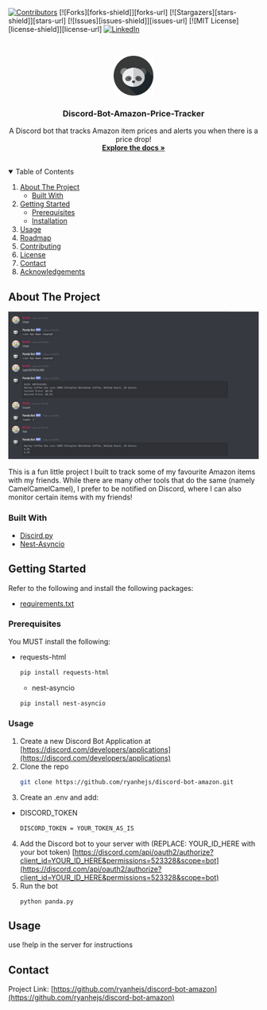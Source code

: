 <!--
*** Thanks for checking out the Best-README-Template. If you have a suggestion
*** that would make this better, please fork the repo and create a pull request
*** or simply open an issue with the tag "enhancement".
*** Thanks again! Now go create something AMAZING! :D
-->



<!-- PROJECT SHIELDS -->
<!--
*** I'm using markdown "reference style" links for readability.
*** Reference links are enclosed in brackets [ ] instead of parentheses ( ).
*** See the bottom of this document for the declaration of the reference variables
*** for contributors-url, forks-url, etc. This is an optional, concise syntax you may use.
*** https://www.markdownguide.org/basic-syntax/#reference-style-links
-->
[![Contributors][contributors-shield]][contributors-url]
[![Forks][forks-shield]][forks-url]
[![Stargazers][stars-shield]][stars-url]
[![Issues][issues-shield]][issues-url]
[![MIT License][license-shield]][license-url]
[![LinkedIn][linkedin-shield]][linkedin-url]



<!-- PROJECT LOGO -->
<br />
<p align="center">
  <a href="https://github.com/othneildrew/Best-README-Template">
    <img src="images/logo.png" alt="Logo" width="80" height="80">
  </a>

  <h3 align="center">Discord-Bot-Amazon-Price-Tracker</h3>

  <p align="center">
    A Discord bot that tracks Amazon item prices and alerts you when there is a price drop!
    <br />
    <a href="https://github.com/ryanhejs/discord-bot-amazon/blob/main/README.md"><strong>Explore the docs »</strong></a>
    <br />
    <br />
  </p>
</p>



<!-- TABLE OF CONTENTS -->
<details open="open">
  <summary>Table of Contents</summary>
  <ol>
    <li>
      <a href="#about-the-project">About The Project</a>
      <ul>
        <li><a href="#built-with">Built With</a></li>
      </ul>
    </li>
    <li>
      <a href="#getting-started">Getting Started</a>
      <ul>
        <li><a href="#prerequisites">Prerequisites</a></li>
        <li><a href="#installation">Installation</a></li>
      </ul>
    </li>
    <li><a href="#usage">Usage</a></li>
    <li><a href="#roadmap">Roadmap</a></li>
    <li><a href="#contributing">Contributing</a></li>
    <li><a href="#license">License</a></li>
    <li><a href="#contact">Contact</a></li>
    <li><a href="#acknowledgements">Acknowledgements</a></li>
  </ol>
</details>



<!-- ABOUT THE PROJECT -->
## About The Project


[![Product Name Screen Shot][product-screenshot]](https://github.com/ryanhejs/discord-bot-amazon)

This is a fun little project I built to track some of my favourite Amazon items with my friends. While there are many other tools that do the same (namely CamelCamelCamel), I prefer to be notified on Discord, where I can also monitor certain items with my friends!


### Built With

* [Discird.py](https://pypi.org/project/discord.py/)
* [Nest-Asyncio](https://pypi.org/project/nest-asyncio/)


<!-- GETTING STARTED -->
## Getting Started

Refer to the following and install the following packages:
* [requirements.txt](https://github.com/ryanhejs/discord-bot-amazon/blob/main/requirements.txt)


### Prerequisites

You MUST install the following:
* requests-html
  ```sh
  pip install requests-html
  ```
  * nest-asyncio
  ```sh
  pip install nest-asyncio
  ```


### Usage

1. Create a new Discord Bot Application at [https://discord.com/developers/applications](https://discord.com/developers/applications)
2. Clone the repo
   ```sh
   git clone https://github.com/ryanhejs/discord-bot-amazon.git
   ```
3. Create an .env and add:
  * DISCORD_TOKEN
    ```sh
    DISCORD_TOKEN = YOUR_TOKEN_AS_IS
    ```
4. Add the Discord bot to your server with (REPLACE: YOUR_ID_HERE with your bot token) [https://discord.com/api/oauth2/authorize?client_id=YOUR_ID_HERE&permissions=523328&scope=bot](https://discord.com/api/oauth2/authorize?client_id=YOUR_ID_HERE&permissions=523328&scope=bot)
5. Run the bot
   ```Run the bot locally
   python panda.py
   ```


<!-- USAGE EXAMPLES -->
## Usage

use !help in the server for instructions


<!-- CONTACT -->
## Contact

Project Link: [https://github.com/ryanhejs/discord-bot-amazon](https://github.com/ryanhejs/discord-bot-amazon)








<!-- MARKDOWN LINKS & IMAGES -->
<!-- https://www.markdownguide.org/basic-syntax/#reference-style-links -->
[contributors-shield]: https://camo.githubusercontent.com/722ed996e8a33a765175c0e64abd933d0350ce67263ffce77a32d6b6827e40f4/68747470733a2f2f696d672e736869656c64732e696f2f62616467652f253230253230636f6e7472696275746572732d312d696e666f726d6174696f6e616c
[contributors-url]: https://github.com/ryanhejs/discord-bot-amazon/graphs/contributors
[linkedin-shield]: https://img.shields.io/badge/-LinkedIn-black.svg?style=for-the-badge&logo=linkedin&colorB=555
[linkedin-url]: https://www.linkedin.com/in/ryanhejs
[product-screenshot]: images/screenshot.png

